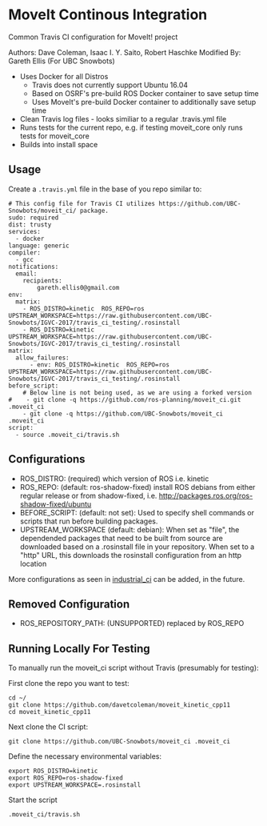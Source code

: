 # MoveIt Continous Integration
Common Travis CI configuration for MoveIt! project

Authors: Dave Coleman, Isaac I. Y. Saito, Robert Haschke
Modified By: Gareth Ellis (For UBC Snowbots)

- Uses Docker for all Distros
  - Travis does not currently support Ubuntu 16.04
  - Based on OSRF's pre-build ROS Docker container to save setup time
  - Uses MoveIt's pre-build Docker container to additionally save setup time
- Clean Travis log files - looks similiar to a regular .travis.yml file
- Runs tests for the current repo, e.g. if testing moveit\_core only runs tests for moveit\_core
- Builds into install space

## Usage

Create a ``.travis.yml`` file in the base of you repo similar to:

```
# This config file for Travis CI utilizes https://github.com/UBC-Snowbots/moveit_ci/ package.
sudo: required
dist: trusty
services:
  - docker
language: generic
compiler:
  - gcc
notifications:
  email:
    recipients:
        gareth.ellis0@gmail.com
env:
  matrix:
    - ROS_DISTRO=kinetic  ROS_REPO=ros              UPSTREAM_WORKSPACE=https://raw.githubusercontent.com/UBC-Snowbots/IGVC-2017/travis_ci_testing/.rosinstall
    - ROS_DISTRO=kinetic  UPSTREAM_WORKSPACE=https://raw.githubusercontent.com/UBC-Snowbots/IGVC-2017/travis_ci_testing/.rosinstall
matrix:
  allow_failures:
      - env: ROS_DISTRO=kinetic  ROS_REPO=ros              UPSTREAM_WORKSPACE=https://raw.githubusercontent.com/UBC-Snowbots/IGVC-2017/travis_ci_testing/.rosinstall
before_script:
    # Below line is not being used, as we are using a forked version
#    - git clone -q https://github.com/ros-planning/moveit_ci.git .moveit_ci
    - git clone -q https://github.com/UBC-Snowbots/moveit_ci .moveit_ci
script:
  - source .moveit_ci/travis.sh
```

## Configurations

- ROS_DISTRO: (required) which version of ROS i.e. kinetic
- ROS_REPO: (default: ros-shadow-fixed) install ROS debians from either regular release or from shadow-fixed, i.e. http://packages.ros.org/ros-shadow-fixed/ubuntu
- BEFORE_SCRIPT: (default: not set): Used to specify shell commands or scripts that run before building packages.
- UPSTREAM_WORKSPACE (default: debian): When set as "file", the dependended packages that need to be built from source are downloaded based on a .rosinstall file in your repository. When set to a "http" URL, this downloads the rosinstall configuration from an http location

More configurations as seen in [industrial_ci](https://github.com/ros-industrial/industrial_ci) can be added, in the future.

## Removed Configuration

- ROS_REPOSITORY\_PATH: (UNSUPPORTED) replaced by ROS\_REPO

## Running Locally For Testing

To manually run the moveit_ci script without Travis (presumably for testing):

First clone the repo you want to test:

    cd ~/
    git clone https://github.com/davetcoleman/moveit_kinetic_cpp11
    cd moveit_kinetic_cpp11

Next clone the CI script:

    git clone https://github.com/UBC-Snowbots/moveit_ci .moveit_ci

Define the necessary environmental variables:

    export ROS_DISTRO=kinetic
    export ROS_REPO=ros-shadow-fixed
    export UPSTREAM_WORKSPACE=.rosinstall

Start the script

    .moveit_ci/travis.sh
